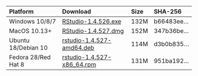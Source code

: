 
| Platform            | Download                                                                                                                                                              | Size | SHA-256                                                                                                              |
| :------------------ | :-------------------------------------------------------------------------------------------------------------------------------------------------------------------- | :--- | :------------------------------------------------------------------------------------------------------------------- |
| Windows 10/8/7      | <a href="https://s3.amazonaws.com/rstudio-ide-build/desktop/windows/RStudio-1.4.526.exe"><i class="fa fa-download"></i> RStudio-1.4.526.exe</a>                       | 132M | <span class="sha256" data-sha256="b66483eeae52b4ad3e2cd14c6e1758d334f322a699ebb88703a0f031dda832f9">b66483ee…</span> |
| MacOS 10.13+        | <a href="https://s3.amazonaws.com/rstudio-ide-build/desktop/macos/RStudio-1.4.527.dmg"><i class="fa fa-download"></i> RStudio-1.4.527.dmg</a>                         | 152M | <span class="sha256" data-sha256="347b36bed64184b4cd7efbb73911e54dd151b03fb768aae04b5d205b4d65f30e">347b36be…</span> |
| Ubuntu 18/Debian 10 | <a href="https://s3.amazonaws.com/rstudio-ide-build/desktop/bionic/amd64/rstudio-1.4.527-amd64.deb"><i class="fa fa-download"></i> rstudio-1.4.527-amd64.deb</a>      | 114M | <span class="sha256" data-sha256="d3b0b835275aebaad3395a7382ddca20989ef2d41bf62d4be36ca3b9c7443a49">d3b0b835…</span> |
| Fedora 28/Red Hat 8 | <a href="https://s3.amazonaws.com/rstudio-ide-build/desktop/centos8/x86_64/rstudio-1.4.527-x86_64.rpm"><i class="fa fa-download"></i> rstudio-1.4.527-x86\_64.rpm</a> | 131M | <span class="sha256" data-sha256="951ba192e55ff2334ee294bddc76d0bc818da2b7e4c1cbdf62d4c93394802763">951ba192…</span> |
